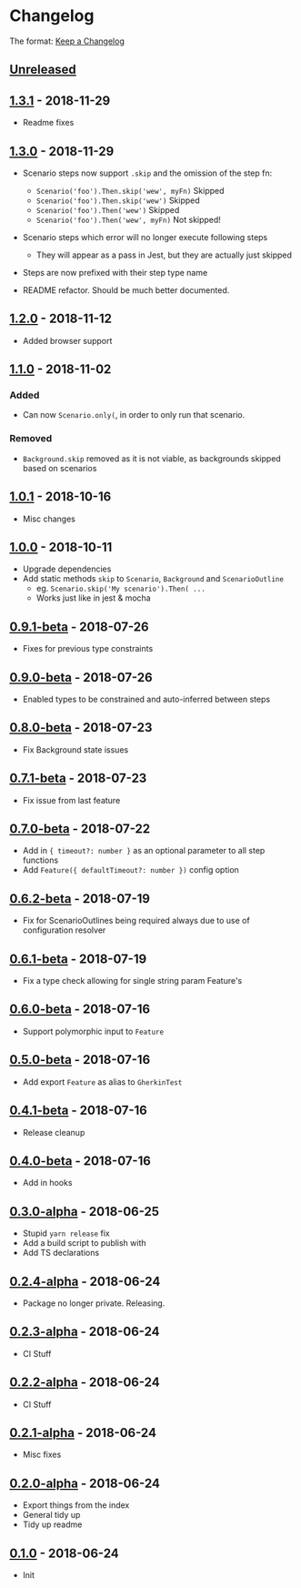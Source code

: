 # Changelog

The format: [Keep a Changelog](http://keepachangelog.com/en/1.0.0/)

## [Unreleased]

## [1.3.1][] - 2018-11-29

- Readme fixes

## [1.3.0][] - 2018-11-29

- Scenario steps now support `.skip` and the omission of the step fn:
  - `Scenario('foo').Then.skip('wew', myFn)` Skipped
  - `Scenario('foo').Then.skip('wew')` Skipped
  - `Scenario('foo').Then('wew')` Skipped
  - `Scenario('foo').Then('wew', myFn)` Not skipped!

- Scenario steps which error will no longer execute following steps
  - They will appear as a pass in Jest, but they are actually just skipped

- Steps are now prefixed with their step type name
- README refactor. Should be much better documented.

## [1.2.0][] - 2018-11-12

- Added browser support

## [1.1.0][] - 2018-11-02

### Added

- Can now `Scenario.only(`, in order to only run that scenario.

### Removed

- `Background.skip` removed as it is not viable, as backgrounds skipped based on scenarios

## [1.0.1][] - 2018-10-16

- Misc changes

## [1.0.0][] - 2018-10-11

- Upgrade dependencies
- Add static methods `skip` to `Scenario`, `Background` and `ScenarioOutline`
  - eg. `Scenario.skip('My scenario').Then( ...`
  - Works just like in jest & mocha

## [0.9.1-beta][] - 2018-07-26

- Fixes for previous type constraints

## [0.9.0-beta][] - 2018-07-26

- Enabled types to be constrained and auto-inferred between steps

## [0.8.0-beta][] - 2018-07-23

- Fix Background state issues

## [0.7.1-beta][] - 2018-07-23

- Fix issue from last feature

## [0.7.0-beta][] - 2018-07-22

- Add in `{ timeout?: number }` as an optional parameter to all step functions
- Add `Feature({ defaultTimeout?: number })` config option

## [0.6.2-beta][] - 2018-07-19

- Fix for ScenarioOutlines being required always due to use of configuration resolver

## [0.6.1-beta][] - 2018-07-19

- Fix a type check allowing for single string param Feature's

## [0.6.0-beta][] - 2018-07-16

- Support polymorphic input to `Feature`

## [0.5.0-beta][] - 2018-07-16

- Add export `Feature` as alias to `GherkinTest`

## [0.4.1-beta][] - 2018-07-16

- Release cleanup

## [0.4.0-beta][] - 2018-07-16

- Add in hooks

## [0.3.0-alpha][] - 2018-06-25

- Stupid `yarn release` fix
- Add a build script to publish with
- Add TS declarations

## [0.2.4-alpha][] - 2018-06-24

- Package no longer private. Releasing.

## [0.2.3-alpha][] - 2018-06-24

- CI Stuff

## [0.2.2-alpha][] - 2018-06-24

- CI Stuff

## [0.2.1-alpha][] - 2018-06-24

- Misc fixes

## [0.2.0-alpha][] - 2018-06-24

- Export things from the index
- General tidy up
- Tidy up readme

## [0.1.0][] - 2018-06-24

- Init


[Unreleased]: https://github.com/nfour/fermenter/compare/v1.3.1...HEAD
[1.3.1]: https://github.com/nfour/fermenter/compare/v1.3.0...v1.3.1
[1.3.0]: https://github.com/nfour/fermenter/compare/v1.2.0...v1.3.0
[1.2.0]: https://github.com/nfour/fermenter/compare/v1.1.0...v1.2.0
[1.1.0]: https://github.com/nfour/fermenter/compare/v1.0.1...v1.1.0
[1.0.1]: https://github.com/nfour/fermenter/compare/v1.0.0...v1.0.1
[1.0.0]: https://github.com/nfour/fermenter/compare/v0.9.1-beta...v1.0.0
[0.9.1-beta]: https://github.com/nfour/fermenter/compare/v0.9.0-beta...v0.9.1-beta
[0.9.0-beta]: https://github.com/nfour/fermenter/compare/v0.8.0-beta...v0.9.0-beta
[0.8.0-beta]: https://github.com/nfour/fermenter/compare/v0.7.1-beta...v0.8.0-beta
[0.7.1-beta]: https://github.com/nfour/fermenter/compare/v0.7.0-beta...v0.7.1-beta
[0.7.0-beta]: https://github.com/nfour/fermenter/compare/v0.6.2-beta...v0.7.0-beta
[0.6.2-beta]: https://github.com/nfour/fermenter/compare/v0.6.1-beta...v0.6.2-beta
[0.6.1-beta]: https://github.com/nfour/fermenter/compare/v0.6.0...v0.6.1-beta
[0.6.0]: https://github.com/nfour/fermenter/compare/v0.6.0-beta...v0.6.0
[0.6.0-beta]: https://github.com/nfour/fermenter/compare/v0.5.0-beta...v0.6.0-beta
[0.5.0-beta]: https://github.com/nfour/fermenter/compare/v0.4.1-beta...v0.5.0-beta
[0.4.1-beta]: https://github.com/nfour/fermenter/compare/v0.4.0-beta...v0.4.1-beta
[0.4.0-beta]: https://github.com/nfour/fermenter/compare/v0.3.0-alpha...v0.4.0-beta
[0.3.0-alpha]: https://github.com/nfour/fermenter/compare/v0.2.4-alpha...v0.3.0-alpha
[0.2.4-alpha]: https://github.com/nfour/fermenter/compare/v0.2.3-alpha...v0.2.4-alpha
[0.2.3-alpha]: https://github.com/nfour/fermenter/compare/v0.2.2-alpha...v0.2.3-alpha
[0.2.2-alpha]: https://github.com/nfour/fermenter/compare/v0.2.1-alpha...v0.2.2-alpha
[0.2.1-alpha]: https://github.com/nfour/fermenter/compare/v0.2.0-alpha...v0.2.1-alpha
[0.2.0-alpha]: https://github.com/nfour/fermenter/compare/v0.1.0...v0.2.0-alpha
[0.1.0]: https://github.com/nfour/fermenter/tree/v0.1.0
